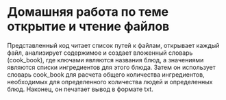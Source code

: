 # Домашняя работа по теме открытие и чтение файлов
Представленный код читает список путей к файлам, открывает каждый файл, анализирует содержимое и создает вложенный 
словарь (cook_book), где ключами являются названия блюд, а значениями являются списки ингредиентов для этого блюда.
Затем он использует словарь cook_book для расчета общего количества ингредиентов, необходимых для определенного
количества людей и определенных блюд. Наконец, он печатает вывод в формате txt.

